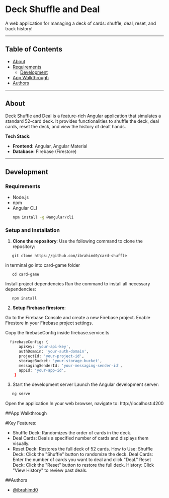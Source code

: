 # Deck Shuffle and Deal

A web application for managing a deck of cards: shuffle, deal, reset, and track history!

---

## Table of Contents
- [About](#about)
- [Requirements](#requirements)
  - [Development](#development)
- [App Walkthrough](#app-walkthrough)
- [Authors](#authors)

---

## About

Deck Shuffle and Deal is a feature-rich Angular application that simulates a standard 52-card deck. It provides functionalities to shuffle the deck, deal cards, reset the deck, and view the history of dealt hands. 

**Tech Stack:**  
- **Frontend:** Angular, Angular Material  
- **Database:** Firebase (Firestore)

---

## Development

### Requirements
- Node.js 
- npm 
- Angular CLI 
  ```bash
  npm install -g @angular/cli
  ```

### Setup and Installation
1. **Clone the repository**: 
Use the following command to clone the repository:
```
   git clone https://github.com/ibrahimd0/card-shuffle
```
in terminal go into card-game folder
```
   cd card-game
```
Install project dependencies
Run the command to install all necessary dependencies:
```
   npm install
```
2. **Setup Firebase firestore**: 

Go to the Firebase Console and create a new Firebase project.
Enable Firestore in your Firebase project settings.

Copy the firebaseConfig inside firebase.service.ts

  ```bash
    firebaseConfig: {
        apiKey: 'your-api-key',
        authDomain: 'your-auth-domain',
        projectId: 'your-project-id',
        storageBucket: 'your-storage-bucket',
        messagingSenderId: 'your-messaging-sender-id',
        appId: 'your-app-id',
      }
 ```

3. Start the development server
Launch the Angular development server:


```bash
   ng serve
```
Open the application
In your web browser, navigate to:
http://localhost:4200

##App Walkthrough

#Key Features:
- Shuffle Deck: Randomizes the order of cards in the deck.
- Deal Cards: Deals a specified number of cards and displays them visually.
- Reset Deck: Restores the full deck of 52 cards.
How to Use:
Shuffle Deck: Click the "Shuffle" button to randomize the deck.
Deal Cards: Enter the number of cards you want to deal and click "Deal."
Reset Deck: Click the "Reset" button to restore the full deck.
History: Click "View History" to review past deals.

##Authors
- [@ibrahimd0](https://github.com/ibrahimd0)



